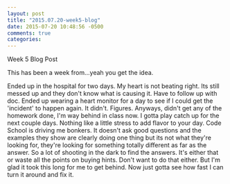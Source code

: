 ```yaml
---
layout: post
title: "2015.07.20-week5-blog"
date: 2015-07-20 10:48:56 -0500
comments: true
categories: 
---
```


Week 5 Blog Post

This has been a week from...yeah you get the idea.

Ended up in the hospital for two days.  My heart is not beating right.  Its still messed up and they don't know what is causing it.  Have to follow up with doc.  Ended up wearing a heart monitor for a day to see if I could get the 'incident' to happen again.  It didn't.  Figures.  Anyways, didn't get any of the homework done, I'm way behind in class now.  I gotta play catch up for the next couple days. 
Nothing like a little stress to add flavor to your day.  Code School is driving me bonkers.  It doesn't ask good questions and the examples they show are clearly doing one thing but its not what they're looking for, they're looking for something totally different as far as the answer.  So a lot of shooting in the dark to find the answers.  It's either that or waste all the points on buying hints.  Don't want to do that either.
But I'm glad it took this long for me to get behind.  Now just gotta see how fast I can turn it around and fix it.  


